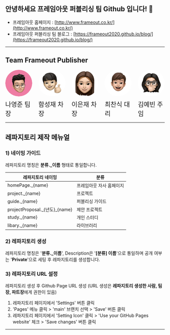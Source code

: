 ## 안녕하세요 프레임아웃 퍼블리싱 팀 Github 입니다! 👋

- 프레임아웃 홈페이지 : [http://www.frameout.co.kr/](http://www.frameout.co.kr/)
- 프레임아웃 퍼블리싱 팀 블로그 : [https://frameout2020.github.io/blog/](https://frameout2020.github.io/blog/)

---

## Team Frameout Publisher

<div style="display : flex; gap : 20px;">
  <div style="display : flex; flex-direction : column; align-items : center;">
    <img src="./img/나영준.png" style="width : 200px; overflow: hidden; border-radius: 100%;"/>
    <span style="margin-top : 10px; font-size : 20px; ">나영준 팀장</span>
  </div>

  <div style="display : flex; flex-direction : column; align-items : center;">
    <img src="./img/함성재.jpg" style="width : 200px; overflow: hidden; border-radius: 100%;"/>
    <span style="margin-top : 10px; font-size : 20px; ">함성재 차장</span>
  </div>

  <div style="display : flex; flex-direction : column; align-items : center;">
    <img src="./img/이은재.png" style="width : 200px; overflow: hidden; border-radius: 100%;"/>
    <span style="margin-top : 10px; font-size : 20px; ">이은재 차장</span>
  </div>

  <div style="display : flex; flex-direction : column; align-items : center;">
    <img src="./img/최찬식.jpg" style="width : 200px; overflow: hidden; border-radius: 100%;"/>
    <span style="margin-top : 10px; font-size : 20px; ">최찬식 대리</span>
  </div>

  <div style="display : flex; flex-direction : column; align-items : center;">
    <img src="./img/김예빈.jpeg" style="width : 200px; overflow: hidden; border-radius: 100%;"/>
    <span style="margin-top : 10px; font-size : 20px; ">김예빈 주임</span>
  </div>
</div>

---

## 레파지토리 제작 메뉴얼

### 1) 네이밍 가이드

레파지토리 명칭은 **분류.\_이름** 형태로 통일합니다.

<table>
    <thead>
        <tr>
            <th>레파지토리 네이밍</th>
            <th>분류</th>
        </tr>
    </thead>
    <tbody>
        <tr>
            <td>homePage._{name}</td>
            <td>프레임아웃 자사 홈페이지</td>
        </tr>
        <tr>
            <td>project._{name}</td>
            <td>프로젝트</td>
        </tr>
        <tr>
            <td>guide._{name}</td>
            <td>퍼블리싱 가이드</td>
        </tr>
        <tr>
            <td>projectProposal._{년도}_{name}</td>
            <td>제안 프로젝트</td>
        </tr>
        <tr>
            <td>study._{name}</td>
            <td>개인 스터디</td>
        </tr>
         <tr>
            <td>libary._{name}</td>
            <td>라이브러리</td>
        </tr>
    </tbody>
</table>

### 2) 레파지토리 생성

레파지토리 명칭은 '**분류.\_이름**', Description은 '**[분류] 이름**'으로 통일하며 공개 여부는 '**Private**'으로 세팅 후 레파지토리를 생성합니다.

### 3) 레파지토리 URL 설정

레파지토리 생성 후 Github Page URL 생성 (URL 생성은 **레파지토리 생성한 사람, 팀장, 파트장**에게 권한이 있음)

1. 레파지토리 페이지에서 'Settings' 버튼 클릭
2. 'Pages' 메뉴 클릭 > 'main' 브랜치 선택 > 'Save' 버튼 클릭
3. 레파지토리 페이지에서 'Setting Icon' 클릭 > 'Use your GitHub Pages website' 체크 > 'Save changes' 버튼 클릭

---

<!--
**Here are some ideas to get you started:**

🙋‍♀️ A short introduction - what is your organization all about?
🌈 Contribution guidelines - how can the community get involved?
👩‍💻 Useful resources - where can the community find your docs? Is there anything else the community should know?
🍿 Fun facts - what does your team eat for breakfast?
🧙 Remember, you can do mighty things with the power of [Markdown](https://docs.github.com/github/writing-on-github/getting-started-with-writing-and-formatting-on-github/basic-writing-and-formatting-syntax)
-->
